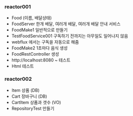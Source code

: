 ### reactor001
  - Food (이름, 배달상태)
  - FoodServer 한개 배달, 여러개 배달, 여러개 배달 안내 서비스
  - FoodMake1 일반적으로 만들기
  - TestFoodService001 구독하기 전까지는 아무일도 일어나지 않음
  - webflux 에서는 구독을 자동으로 해줌
  - FoodMake2 1초마다 음식 생성
  - FoodRestController 생성
  - http://localhost:8080  ~ 테스트
  - Html 테스트
  
### reactor002
  - Item 상품 (DB)
  - Cart 장바구니 (DB)
  - CartItem 상품과 갯수 (VO)
  - RepositoryTest 만들기